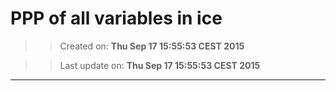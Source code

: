 PPP of all variables in ice
==========
>> Created on: __Thu Sep 17 15:55:53 CEST 2015__ 
 
>> Last update on: __Thu Sep 17 15:55:53 CEST 2015__ 
 
------ 
 
